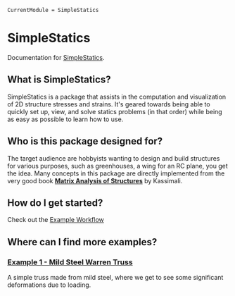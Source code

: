 ```@meta
CurrentModule = SimpleStatics
```

# SimpleStatics

Documentation for [SimpleStatics](https://github.com/Boxylmer/SimpleStatics.jl).


## What is SimpleStatics?
SimpleStatics is a package that assists in the computation and visualization of 2D structure stresses and strains. It's geared towards being able to quickly set up, view, and solve statics problems (in that order) while being as easy as possible to learn how to use. 


## Who is this package designed for?
The target audience are hobbyists wanting to design and build structures for various purposes, such as greenhouses, a wing for an RC plane, you get the idea. Many concepts in this package are directly implemented from the very good book [**Matrix Analysis of Structures**](https://repository.bakrie.ac.id/10/1/%5BTSI-LIB-131%5D%5BAslam_Kassimali%5D_Matrix_Analysis_of_Structure.pdf) by Kassimali.


## How do I get started?
Check out the [Example Workflow](@ref)


## Where can I find more examples?

### [Example 1 - Mild Steel Warren Truss](@ref)
A simple truss made from mild steel, where we get to see some significant deformations due to loading.

